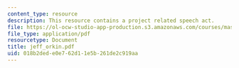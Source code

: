 ```yaml
---
content_type: resource
description: This resource contains a project related speech act.
file: https://ol-ocw-studio-app-production.s3.amazonaws.com/courses/mas-622j-pattern-recognition-and-analysis-fall-2006/018b2dede0e762d11e5b261de2c919aa_jeff_orkin.pdf
file_type: application/pdf
resourcetype: Document
title: jeff_orkin.pdf
uid: 018b2ded-e0e7-62d1-1e5b-261de2c919aa
---
```

